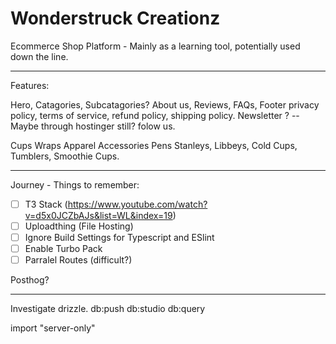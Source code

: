 # Wonderstruck Creationz

Ecommerce Shop Platform - Mainly as a learning tool, potentially used down the line.

---

Features:

Hero,
Catagories,
Subcatagories?
About us,
Reviews,
FAQs,
Footer
privacy policy, terms of service, refund policy, shipping policy.
Newsletter ? -- Maybe through hostinger still?
folow us.

Cups Wraps Apparel Accessories Pens
Stanleys, Libbeys, Cold Cups, Tumblers, Smoothie Cups.

---

Journey - Things to remember:

- [ ] T3 Stack (https://www.youtube.com/watch?v=d5x0JCZbAJs&list=WL&index=19)
- [ ] Uploadthing (File Hosting)
- [ ] Ignore Build Settings for Typescript and ESlint
- [ ] Enable Turbo Pack
- [ ] Parralel Routes (difficult?)

Posthog?

---

Investigate drizzle.
db:push
db:studio
db:query

import "server-only"
